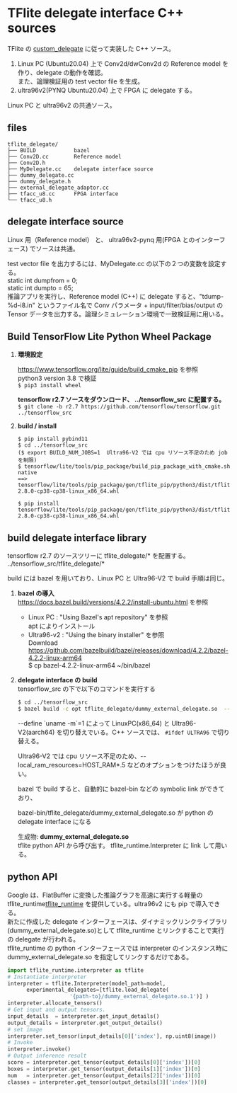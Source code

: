 
# TFlite delegate interface C++ sources

TFlite の [custom_delegate](https://www.tensorflow.org/lite/performance/implementing_delegate) に従って実装した C++ ソース。  
1. Linux PC (Ubuntu20.04) 上で Conv2d/dwConv2d の Reference model を作り、delegate の動作を確認。  
また、論理検証用の test vector file を生成。  
2. ultra96v2(PYNQ Ubuntu20.04) 上で FPGA に delegate する。  

Linux PC と ultra96v2 の共通ソース。  

## files
```
tflite_delegate/
├── BUILD            bazel
├── Conv2D.cc        Reference model
├── Conv2D.h
├── MyDelegate.cc    delegate interface source   
├── dummy_delegate.cc
├── dummy_delegate.h
├── external_delegate_adaptor.cc
├── tfacc_u8.cc      FPGA interface
└── tfacc_u8.h
```
## delegate interface source

Linux 用（Reference model） と、 ultra96v2-pynq 用(FPGA とのインターフェース) でソースは共通。   

test vector file を出力するには、MyDelegate.cc の以下の２つの変数を設定する。  
static int dumpfrom = 0;  
static int dumpto = 65;    
推論アプリを実行し、Reference model (C++) に delegate すると、"tdump-%d-i8.in" というファイル名で Conv パラメータ + input/filter/bias/output の Tensor データを出力する。論理シミュレーション環境で一致検証用に用いる。


## Build TensorFlow Lite Python Wheel Package

1. **環境設定**  

   https://www.tensorflow.org/lite/guide/build_cmake_pip  を参照  
   python3 version 3.8 で検証  
   ```$ pip3 install wheel```  

   **tensorflow r2.7 ソースをダウンロード、 ../tensorflow_src に配置する。**  
   ```$ git clone -b r2.7 https://github.com/tensorflow/tensorflow.git  ../tensorflow_src```

2. **build / install**  
   ```
   $ pip install pybind11  
   $ cd ../tensorflow_src  
   ($ export BUILD_NUM_JOBS=1  Ultra96-V2 では cpu リソース不足のため job を制限)  
   $ tensorflow/lite/tools/pip_package/build_pip_package_with_cmake.sh native  
   ==> tensorflow/lite/tools/pip_package/gen/tflite_pip/python3/dist/tflite_runtime-2.8.0-cp38-cp38-linux_x86_64.whl  

   $ pip install tensorflow/lite/tools/pip_package/gen/tflite_pip/python3/dist/tflite_runtime-2.8.0-cp38-cp38-linux_x86_64.whl  
   ```

## **build delegate interface library**

tensorflow r2.7 のソースツリーに tflite_delegate/* を配置する。  
../tensorflow_src/tflite_delegate/*  

build には bazel を用いており、Linux PC と Ultra96-V2 で build 手順は同じ。  

1. **bazel の導入**  
   https://docs.bazel.build/versions/4.2.2/install-ubuntu.html を参照  
   - Linux PC :  "Using Bazel's apt repository" を参照  
      apt によりインストール    
   - Ultra96-v2 : "Using the binary installer" を参照  
      Download https://github.com/bazelbuild/bazel/releases/download/4.2.2/bazel-4.2.2-linux-arm64  
      $ cp bazel-4.2.2-linux-arm64  ~/bin/bazel  

2. **delegate interface の build**  
   tensorflow_src の下で以下のコマンドを実行する  
   ``` bash
   $ cd ../tensorflow_src  
   $ bazel build -c opt tflite_delegate/dummy_external_delegate.so  --define `uname -m`=1
   ```
   --define \`uname -m\`=1 によって LinuxPC(x86_64) と Ultra96-V2(aarch64) を切り替えでいる。C++ ソースでは、 `#ifdef ULTRA96` で切り替える。    

   Ultra96-V2 では cpu リソース不足のため、--local_ram_resources=HOST_RAM*.5 などのオプションをつけたほうが良い。  

   bazel で build すると、自動的に bazel-bin などの symbolic link ができており、  

   bazel-bin/tflite_delegate/dummy_external_delegate.so が python の delegate interface になる  

   生成物: **dummy_external_delegate.so**   
   tflite python API から呼び出す。 tflite_runtime.Interpreter に link して用いる。  

## python API

Google は、FlatBuffer に変換した推論グラフを高速に実行する軽量の tflite_runtime[tflite_runtime](https://www.tensorflow.org/lite/guide/python) を提供している。ultra96v2 にも pip で導入できる。  
新たに作成した delegate インターフェースは、ダイナミックリンクライブラリ(dummy_external_delegate\.so)として tflite_runtime とリンクすることで実行の delegate が行われる。  
tflite_runtime の python インターフェースでは interpreter のインスタンス時に dummy_external_delegate\.so を指定してリンクするだけである。

[^6]:https://www.tensorflow.org/lite/guide/python

```python
import tflite_runtime.interpreter as tflite
# Instantiate interpreter
interpreter = tflite.Interpreter(model_path=model, 
      experimental_delegates=[tflite.load_delegate(
        　　　　　　　'{path-to}/dummy_external_delegate.so.1')] )      
interpreter.allocate_tensors()
# Get input and output tensors.
input_details  = interpreter.get_input_details()
output_details = interpreter.get_output_details()
# set image
interpreter.set_tensor(input_details[0]['index'], np.uint8(image)) 
# Invoke
interpreter.invoke()
# Output inference result
score = interpreter.get_tensor(output_details[0]['index'])[0]
boxes = interpreter.get_tensor(output_details[1]['index'])[0]
num   = interpreter.get_tensor(output_details[2]['index'])[0]
classes = interpreter.get_tensor(output_details[3]['index'])[0]
```






